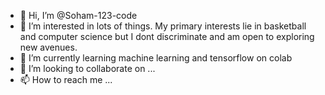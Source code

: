 - 👋 Hi, I’m @Soham-123-code
- 👀 I’m interested in lots of things. My primary interests lie in basketball and computer science but I dont discriminate and am open to exploring new avenues.
- 🌱 I’m currently learning machine learning and tensorflow on colab
- 💞️ I’m looking to collaborate on ...
- 📫 How to reach me ...

<!---
Soham-123-code/Soham-123-code is a ✨ special ✨ repository because its `README.md` (this file) appears on your GitHub profile.
You can click the Preview link to take a look at your changes.
--->
